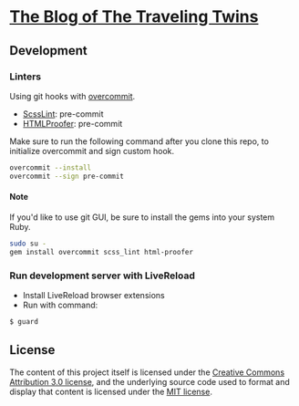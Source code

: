 # [The Blog of The Traveling Twins](http://blog.ttwns.tw)

## Development

### Linters

Using git hooks with [overcommit](https://github.com/brigade/overcommit).

* [ScssLint](https://github.com/brigade/scss-lint): pre-commit
* [HTMLProofer](https://github.com/gjtorikian/html-proofer): pre-commit

Make sure to run the following command after you clone this repo, to initialize overcommit and sign custom hook.

```sh
overcommit --install
overcommit --sign pre-commit
```

#### Note

If you'd like to use git GUI, be sure to install the gems into your system Ruby.

```sh
sudo su -
gem install overcommit scss_lint html-proofer
```

### Run development server with LiveReload

* Install LiveReload browser extensions
* Run with command:

```sh
$ guard
```

## License

The content of this project itself is licensed under the
[Creative Commons Attribution 3.0 license](http://creativecommons.org/licenses/by/3.0/us/deed.en_US),
and the underlying source code used to format and display that content
is licensed under the [MIT license](http://opensource.org/licenses/mit-license.php).
